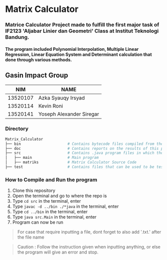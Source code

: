 # Matrix Calculator

### Matrice Calculator Project made to fulfill the first major task of IF2123 'Aljabar Linier dan Geometri' Class at Institut Teknologi Bandung.
#### The program included Polynomial Interpolation, Multiple Linear Regression, Linear Equation System and Determinant calculation that done through various methods.


## Gasin Impact Group

| NIM      | NAME                     |
|----------|--------------------------|
| 13520107 | Azka Syauqy Irsyad       |
| 13520114 | Kevin Roni               |
| 13520141 | Yoseph Alexander Siregar |

### Directory

```sh
Matrix_Calculator
├── bin                     # Contains bytecode files compiled from the .java program created in the src folder.
├── doc                     # Contains reports on the results of this project
├── src                     # Contains .java program files in which there is source code that has been created.
│   ├── main                # Main program
│   ├── matriks             # Matrix Calculator Source Code
├── test                    # Contains files that can be used to be tested in the program 
```

### How to Compile and Run the program
1. Clone this repository
2. Open the terminal and go to where the repo is
3. Type `cd src` in the  terminal, enter
4. Type `javac -d ../bin ./*java` in the  terminal, enter
5. Type `cd ../bin` in the  terminal, enter
6. Type `java src.Main` in the  terminal, enter
7. Program can now be run

> For case that require inputting a file, dont forget to also add '.txt.' after the file name

> Caution : Follow the instruction given when inputting anything, or else the program will give an error and stop.
